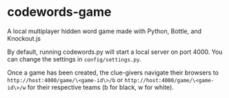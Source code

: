 # codewords-game
A local multiplayer hidden word game made with Python, Bottle, and Knockout.js

By default, running codewords.py will start a local server on port 4000.  You can change the settings in `config/settings.py`.

Once a game has been created, the clue-givers navigate their browsers to 
`http://host:4000/game/\<game-id\>/b`
or 
`http://host:4000/game/\<game-id\>/w`
for their respective teams (b for black, w for white).
